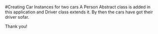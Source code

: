 #Creating Car Instances for two cars
A Person Abstract class is added in this application and Driver class extends it.
By then the cars have got their driver sofar.

Thank you!
